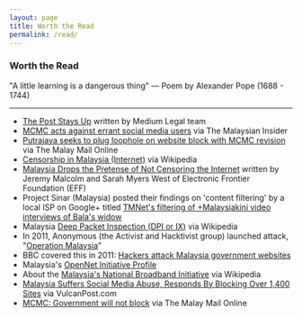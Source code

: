 ```yaml
---
layout: page
title: Worth the Read 
permalink: /read/
---
```


### Worth the Read

"A little learning is a dangerous thing" &mdash; Poem by Alexander Pope (1688 - 1744) 

- - -

- <a href="https://medium.com/medium-legal/the-post-stays-up-d222e34cb7e7" target="_blank">The Post Stays Up</a> written by Medium Legal team
- <a href="http://www.themalaysianinsider.com/malaysia/article/mcmc-acts-against-errant-social-media-users" target="_blank">MCMC acts against errant social media users</a> via The Malaysian Insider
- <a href="http://www.themalaymailonline.com/malaysia/article/putrajaya-seeks-to-plug-loophole-on-website-block-with-mcmc-revision" target="_blank">Putrajaya seeks to plug loophole on website block with MCMC revision</a> via The Malay Mail Online
- <a href="https://en.wikipedia.org/wiki/Censorship_in_Malaysia#Internet" target="_blank">Censorship in Malaysia (Internet)</a> via Wikipedia 
- <a href="https://www.eff.org/deeplinks/2015/07/malaysia-drops-pretense-not-censoring-internet" target="_blank">Malaysia Drops the Pretense of Not Censoring the Internet</a> written by Jeremy Malcolm and Sarah Myers West of Electronic Frontier Foundation (EFF)
- Project Sinar (Malaysia) posted their findings on 'content filtering' by a local ISP on Google+ titled <a href="https://plus.google.com/+SinarProjectOrg/posts/ak6opfbDxwa" target="_blank">TMNet's filtering of +Malaysiakini video interviews of Bala's widow</a>
- Malaysia <a href="https://en.wikipedia.org/wiki/Deep_packet_inspection#Malaysia" target="_blank">Deep Packet Inspection (DPI or IX)</a> via Wikipedia
- In 2011, Anonymous (the Activist and Hacktivist group) launched attack, "<a href="https://en.wikipedia.org/wiki/Timeline_of_events_associated_with_Anonymous#Operation_Malaysia" target="_blank">Operation Malaysia</a>"
- BBC covered this in 2011: <a href="http://www.bbc.com/news/world-asia-pacific-13788817" target="_blank">Hackers attack Malaysia government websites</a>
- Malaysia's <a href="https://opennet.net/research/profiles/malaysia" target="_blank">OpenNet Initiative Profile</a> 
- About the <a href="https://en.wikipedia.org/wiki/National_Broadband_Initiative_(Malaysia)" target="_blank">Malaysia's National Broadband Initiative</a> via Wikipedia
- <a href="https://vulcanpost.com/54301/malaysia-1400-websites-blocked/" target="_blank">Malaysia Suffers Social Media Abuse, Responds By Blocking Over 1,400 Sites</a> via VulcanPost.com
- <a href="http://www.themalaymailonline.com/malaysia/article/mcmc-government-will-not-block-social-media-sites" target="_blank">MCMC: Government will not block</a> via The Malay Mail Online


  